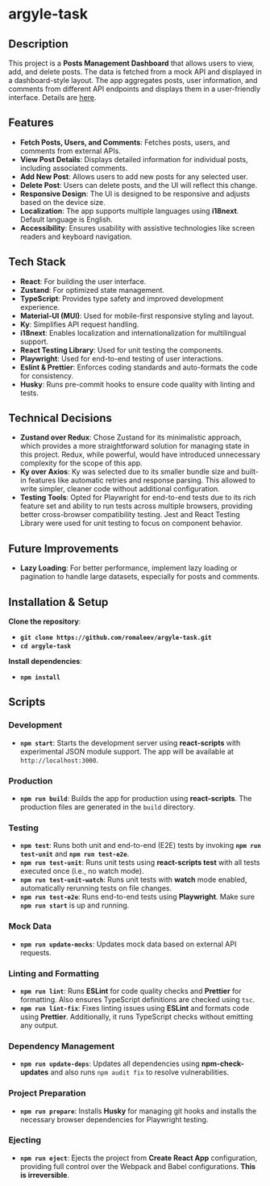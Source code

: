 # argyle-task

## Description

This project is a **Posts Management Dashboard** that allows users to view, add, and delete posts. The data is fetched from a mock API and displayed in a dashboard-style layout. The app aggregates posts, user information, and comments from different API endpoints and displays them in a user-friendly interface.
Details are [here](FE%20Task.pdf).

## Features

- **Fetch Posts, Users, and Comments**: Fetches posts, users, and comments from external APIs.
- **View Post Details**: Displays detailed information for individual posts, including associated comments.
- **Add New Post**: Allows users to add new posts for any selected user.
- **Delete Post**: Users can delete posts, and the UI will reflect this change.
- **Responsive Design**: The UI is designed to be responsive and adjusts based on the device size.
- **Localization**: The app supports multiple languages using **i18next**. Default language is English.
- **Accessibility**: Ensures usability with assistive technologies like screen readers and keyboard navigation.

## Tech Stack

- **React**: For building the user interface.
- **Zustand**: For optimized state management.
- **TypeScript**: Provides type safety and improved development experience.
- **Material-UI (MUI)**: Used for mobile-first responsive styling and layout.
- **Ky**: Simplifies API request handling.
- **i18next**: Enables localization and internationalization for multilingual support.
- **React Testing Library**: Used for unit testing the components.
- **Playwright**: Used for end-to-end testing of user interactions.
- **Eslint & Prettier**: Enforces coding standards and auto-formats the code for consistency.
- **Husky**: Runs pre-commit hooks to ensure code quality with linting and tests.

## Technical Decisions

- **Zustand over Redux**: Chose Zustand for its minimalistic approach, which provides a more straightforward solution for managing state in this project. Redux, while powerful, would have introduced unnecessary complexity for the scope of this app.
- **Ky over Axios**: Ky was selected due to its smaller bundle size and built-in features like automatic retries and response parsing. This allowed to write simpler, cleaner code without additional configuration.
- **Testing Tools**: Opted for Playwright for end-to-end tests due to its rich feature set and ability to run tests across multiple browsers, providing better cross-browser compatibility testing. Jest and React Testing Library were used for unit testing to focus on component behavior.

## Future Improvements

- **Lazy Loading**: For better performance, implement lazy loading or pagination to handle large datasets, especially for posts and comments.

## Installation & Setup

**Clone the repository**:

- **`git clone https://github.com/romaleev/argyle-task.git`**
- **`cd argyle-task`**

**Install dependencies**:

- **`npm install`**

## Scripts

### Development

- **`npm start`**: Starts the development server using **react-scripts** with experimental JSON module support. The app will be available at `http://localhost:3000`.

### Production

- **`npm run build`**: Builds the app for production using **react-scripts**. The production files are generated in the `build` directory.

### Testing

- **`npm test`**: Runs both unit and end-to-end (E2E) tests by invoking **`npm run test-unit`** and **`npm run test-e2e`**.
- **`npm run test-unit`**: Runs unit tests using **react-scripts test** with all tests executed once (i.e., no watch mode).
- **`npm run test-unit-watch`**: Runs unit tests with **watch** mode enabled, automatically rerunning tests on file changes.
- **`npm run test-e2e`**: Runs end-to-end tests using **Playwright**. Make sure **`npm run start`** is up and running.

### Mock Data

- **`npm run update-mocks`**: Updates mock data based on external API requests.

### Linting and Formatting

- **`npm run lint`**: Runs **ESLint** for code quality checks and **Prettier** for formatting. Also ensures TypeScript definitions are checked using `tsc`.
- **`npm run lint-fix`**: Fixes linting issues using **ESLint** and formats code using **Prettier**. Additionally, it runs TypeScript checks without emitting any output.

### Dependency Management

- **`npm run update-deps`**: Updates all dependencies using **npm-check-updates** and also runs `npm audit fix` to resolve vulnerabilities.

### Project Preparation

- **`npm run prepare`**: Installs **Husky** for managing git hooks and installs the necessary browser dependencies for Playwright testing.

### Ejecting

- **`npm run eject`**: Ejects the project from **Create React App** configuration, providing full control over the Webpack and Babel configurations. **This is irreversible**.
